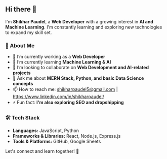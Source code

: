 ## Hi there 👋  

I'm **Shikhar Paudel**, a **Web Developer** with a growing interest in **AI and Machine Learning**. I'm constantly learning and exploring new technologies to expand my skill set.  

### 🚀 About Me  
- 🔭 I’m currently working as a **Web Developer**  
- 🌱 I’m currently learning **Machine Learning & AI**  
- 👯 I’m looking to collaborate on **Web Development and AI-related projects**  
- 💬 Ask me about **MERN Stack, Python, and basic Data Science concepts**  
- 📫 How to reach me: shikharpaudel5@gmail.com | https://www.linkedin.com/in/shikharpaudel/
- ⚡ Fun fact: **I'm also exploring SEO and dropshipping**  

### 🛠️ Tech Stack  
- **Languages:** JavaScript, Python  
- **Frameworks & Libraries:** React, Node.js, Express.js  
- **Tools & Platforms:** GitHub, Google Sheets  

Let's connect and learn together! 🚀  


